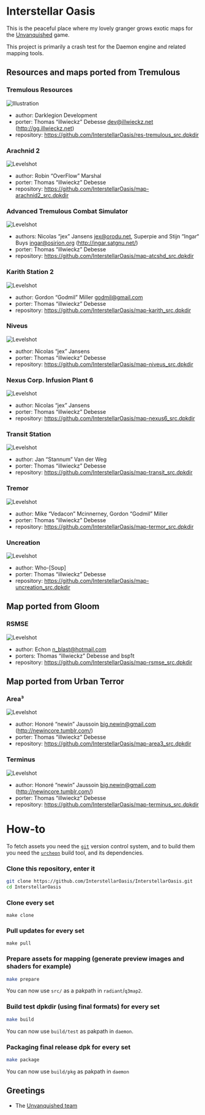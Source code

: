 Interstellar Oasis
==================

This is the peaceful place where my lovely granger grows exotic maps for the [Unvanquished](http://www.unvanquished.net/) game.

This project is primarily a crash test for the Daemon engine and related mapping tools.


Resources and maps ported from Tremulous
----------------------------------------

### Tremulous Resources

![Illustration](https://raw.githubusercontent.com/InterstellarOasis/res-tremulous_src.dpkdir/master/meta/tremulous/tremulous_web.jpg)

* author: Darklegion Development
* porter: Thomas “illwieckz” Debesse <dev@illwieckz.net> (http://gg.illwieckz.net)
* repository: https://github.com/InterstellarOasis/res-tremulous_src.dpkdir


### Arachnid 2

![Levelshot](https://raw.githubusercontent.com/InterstellarOasis/map-arachnid2_src.dpkdir/master/meta/arachnid2/arachnid2_web.jpg)

* author: Robin “OverFlow” Marshal
* porter: Thomas “illwieckz” Debesse
* repository: https://github.com/InterstellarOasis/map-arachnid2_src.dpkdir


### Advanced Tremulous Combat Simulator

![Levelshot](https://raw.githubusercontent.com/InterstellarOasis/map-atcshd_src.dpkdir/master/meta/atcshd/atcshd_web.jpg)

* authors: Nicolas “jex” Jansens <jex@orodu.net>, Superpie and Stijn “Ingar“ Buys <ingar@osirion.org> (http://ingar.satgnu.net/)
* porter: Thomas “illwieckz” Debesse
* repository: https://github.com/InterstellarOasis/map-atcshd_src.dpkdir


### Karith Station 2

![Levelshot](https://raw.githubusercontent.com/InterstellarOasis/map-karith_src.dpkdir/master/meta/karith/karith_web.jpg)

* author: Gordon “Godmil” Miller <godmil@gmail.com>
* porter: Thomas “illwieckz” Debesse
* repository: https://github.com/InterstellarOasis/map-karith_src.dpkdir


### Niveus

![Levelshot](https://raw.githubusercontent.com/InterstellarOasis/map-niveus_src.dpkdir/master/meta/niveus/niveus_web.jpg)

* author: Nicolas “jex” Jansens
* porter: Thomas “illwieckz” Debesse
* repository: https://github.com/InterstellarOasis/map-niveus_src.dpkdir

### Nexus Corp. Infusion Plant 6

![Levelshot](https://raw.githubusercontent.com/InterstellarOasis/map-nexus6_src.dpkdir/master/meta/nexus6/nexus6_web.jpg)

* author: Nicolas “jex” Jansens
* porter: Thomas “illwieckz” Debesse
* repository: https://github.com/InterstellarOasis/map-nexus6_src.dpkdir


### Transit Station

![Levelshot](https://raw.githubusercontent.com/InterstellarOasis/map-transit_src.dpkdir/master/meta/transit/transit_web.jpg)

* author: Jan “Stannum” Van der Weg
* porter: Thomas “illwieckz” Debesse
* repository: https://github.com/InterstellarOasis/map-transit_src.dpkdir


### Tremor

![Levelshot](https://raw.githubusercontent.com/InterstellarOasis/map-tremor_src.dpkdir/master/meta/tremor/tremor_web.jpg)

* author: Mike “Vedacon” Mcinnerney, Gordon “Godmil” Miller
* porter: Thomas “illwieckz” Debesse
* repository: https://github.com/InterstellarOasis/map-termor_src.dpkdir


### Uncreation

![Levelshot](https://raw.githubusercontent.com/InterstellarOasis/map-uncreation_src.dpkdir/master/meta/uncreation/uncreation_web.jpg)

* author: Who-[Soup]
* porter: Thomas “illwieckz” Debesse
* repository: https://github.com/InterstellarOasis/map-uncreation_src.dpkdir


Map ported from Gloom
---------------------


### RSMSE

![Levelshot](https://raw.githubusercontent.com/InterstellarOasis/map-rsmse_src.dpkdir/master/meta/rsmse/rsmse_web.jpg)

* author: Echon <n_blast@hotmail.com>
* porters: Thomas “illwieckz” Debesse and bsp1t
* repository: https://github.com/InterstellarOasis/map-rsmse_src.dpkdir


Map ported from Urban Terror
----------------------------


### Area³

![Levelshot](https://raw.githubusercontent.com/InterstellarOasis/map-area3_src.dpkdir/master/meta/area3/area3_web.jpg)

* author: Honoré “newin” Jaussoin <big.newin@gmail.com> (http://newincore.tumblr.com/)
* porter: Thomas “illwieckz” Debesse
* repository: https://github.com/InterstellarOasis/map-area3_src.dpkdir

### Terminus

![Levelshot](https://raw.githubusercontent.com/InterstellarOasis/map-terminus_src.dpkdir/master/meta/terminus/terminus_web.jpg)

* author: Honoré “newin” Jaussoin <big.newin@gmail.com> (http://newincore.tumblr.com/)
* porter: Thomas “illwieckz” Debesse
* repository: https://github.com/InterstellarOasis/map-terminus_src.dpkdir


How-to
======

To fetch assets you need the [`git`](https://git-scm.com/) version control system, and to build them you need the [`urcheon`](https://github.com/illwieckz/Urcheon) build tool, and its dependencies.


### Clone this repository, enter it

```sh
git clone https://github.com/InterstellarOasis/InterstellarOasis.git
cd InterstellarOasis
```

### Clone every set

```
make clone
```

### Pull updates for every set

```
make pull
```

### Prepare assets for mapping (generate preview images and shaders for example)

```sh
make prepare
```

You can now use `src/` as a pakpath in `radiant`/`q3map2`.

### Build test dpkdir (using final formats) for every set

```sh
make build
```

You can now use `build/test` as pakpath in `daemon`.

### Packaging final release dpk for every set

```sh
make package
```

You can now use `build/pkg` as pakpath in `daemon`


Greetings
---------

* The [Unvanquished team](https://unvanquished.net/?page_id=336)
